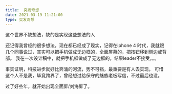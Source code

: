```yaml
---
title:  突发奇想
date: 2021-03-19 11:21:00
type: 突发奇想
---
```

这个世界不缺想法，缺的是实现这些想法的人

还记得我曾经的很多想法，现在都已经成了现实，记得在iphone 4 时代，我就跟几个同事说过，其实可以把手机做成无边框的，全面屏幕的，把按钮移到侧边或背部。
我在一次设计稿中，就把手机框做成了无边框的，结果leader不接受。。。

事实证明，科技进步就好比奔涌的河流，势不可挡，最重要是有人去实现， 可惜这个人不是我，毕竟跨界了，曾经想过给保守的魅族老板写信，不过最后也没。

过了好些年，就开始出现全面屏/刘海屏了。



